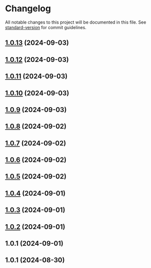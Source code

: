 # Changelog

All notable changes to this project will be documented in this file. See [standard-version](https://github.com/conventional-changelog/standard-version) for commit guidelines.

## [1.0.13](https://github.com/maemreyo/i18n-types-gen/compare/v1.0.12...v1.0.13) (2024-09-03)



## [1.0.12](https://github.com/maemreyo/i18n-types-gen/compare/v1.0.11...v1.0.12) (2024-09-03)



## [1.0.11](https://github.com/maemreyo/i18n-types-gen/compare/v1.0.10...v1.0.11) (2024-09-03)



## [1.0.10](https://github.com/maemreyo/i18n-types-gen/compare/v1.0.9...v1.0.10) (2024-09-03)



## [1.0.9](https://github.com/maemreyo/i18n-types-gen/compare/v1.0.8...v1.0.9) (2024-09-03)



## [1.0.8](https://github.com/maemreyo/i18n-types-gen/compare/v1.0.7...v1.0.8) (2024-09-02)



## [1.0.7](https://github.com/maemreyo/i18n-types-gen/compare/v1.0.6...v1.0.7) (2024-09-02)



## [1.0.6](https://github.com/maemreyo/i18n-types-gen/compare/v1.0.5...v1.0.6) (2024-09-02)



## [1.0.5](https://github.com/maemreyo/i18n-types-gen/compare/v1.0.4...v1.0.5) (2024-09-02)



## [1.0.4](https://github.com/maemreyo/i18n-types-gen/compare/v1.0.3...v1.0.4) (2024-09-01)



## [1.0.3](https://github.com/maemreyo/i18n-types-gen/compare/v1.0.2...v1.0.3) (2024-09-01)

## [1.0.2](https://github.com/maemreyo/i18n-types-gen/compare/v1.0.1...v1.0.2) (2024-09-01)

## 1.0.1 (2024-09-01)

## 1.0.1 (2024-08-30)
